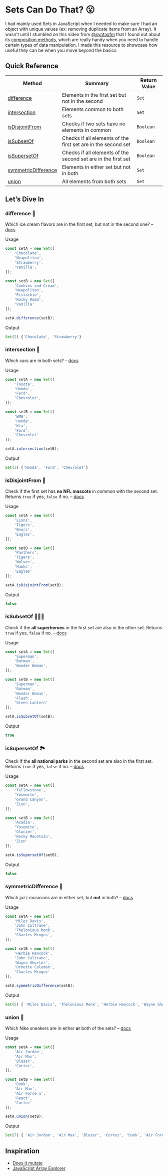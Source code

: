 # Sets Can Do That? 😮

I had mainly used Sets in JavaScript when I needed to make sure I had an object with unique values (ex: removing duplicate items from an Array). It wasn't until I stumbled on this video from [@syntaxfm](https://youtu.be/De6JOU9yaGM) that I found out about its [composition methods](https://developer.mozilla.org/en-US/docs/Web/JavaScript/Reference/Global_Objects/Set#set_composition), which are really handy when you need to handle certain types of data manipulation. I made this resource to showcase how useful they can be when you move beyond the basics.

## Quick Reference

| Method | Summary | Return Value |
|--------|---------|--------------|
| [difference](#difference-) | Elements in the first set but not in the second | `Set` |
| [intersection](#intersection-) | Elements common to both sets | `Set` |
| [isDisjointFrom](#isDisjointFrom-) | Checks if two sets have no elements in common | `Boolean` |
| [isSubsetOf](#isSubsetOf-) | Checks if all elements of the first set are in the second set | `Boolean` |
| [isSupersetOf](#isSupersetOf-) | Checks if all elements of the second set are in the first set | `Boolean` |
| [symmetricDifference](#symmetricDifference-) | Elements in either set but not in both | `Set` |
| [union](#union-) | All elements from both sets | `Set` |

## Let’s Dive In

### difference 🍦

Which ice cream flavors are in the first set, but not in the second one? – [docs](https://developer.mozilla.org/en-US/docs/Web/JavaScript/Reference/Global_Objects/Set/difference)

Usage
```javascript
const setA = new Set([
    'Chocolate',
    'Neapolitan',
    'Strawberry',
    'Vanilla',
]);

const setB = new Set([
    'Cookies and Cream',
    'Neapolitan',
    'Pistachio',
    'Rocky Road',
    'Vanilla'
]);

setA.difference(setB);
```

Output
```javascript
Set(2) {'Chocolate', 'Strawberry'}
```

### intersection 🚗

Which cars are in both sets? – [docs](https://developer.mozilla.org/en-US/docs/Web/JavaScript/Reference/Global_Objects/Set/intersection)

Usage
```javascript
const setA = new Set([
    'Toyota',
    'Honda',
    'Ford',
    'Chevrolet',
]);

const setB = new Set([
    'BMW',
    'Honda',
    'Kia',
    'Ford',
    'Chevrolet'
]);

setA.intersection(setB);
```

Output
```javascript
Set(3) {'Honda', 'Ford', 'Chevrolet'}
```

### isDisjointFrom 🏈

Check if the first set has **no NFL mascots** in common with the second set. Returns `true` if yes, `false` if no.  – [docs](https://developer.mozilla.org/en-US/docs/Web/JavaScript/Reference/Global_Objects/Set/isDisjointFrom)

Usage
```javascript
const setA = new Set([
    'Lions',
    'Tigers',
    'Bears',
    'Eagles',
]);

const setB = new Set([
    'Panthers',
    'Tigers',
    'Wolves',
    'Hawks',
    'Eagles'
]);

setA.isDisjointFrom(setB);
```

Output
```javascript
false
```

### isSubsetOf 🦸🏽‍♀️

Check if the **all superheroes** in the first set are also in the other set. Returns `true` if yes, `false` if no. – [docs](https://developer.mozilla.org/en-US/docs/Web/JavaScript/Reference/Global_Objects/Set/isSubsetOf)

Usage
```javascript
const setA = new Set([
    'Superman',
    'Batman',
    'Wonder Woman',
]);

const setB = new Set([
    'Superman',
    'Batman',
    'Wonder Woman',
    'Flash',
    'Green Lantern'
]);

setA.isSubsetOf(setB);
```

Output
```javascript
true
```

### isSupersetOf 🏞️

Check if the **all national parks** in the second set are also in the first set. Returns `true` if yes, `false` if no. – [docs](https://developer.mozilla.org/en-US/docs/Web/JavaScript/Reference/Global_Objects/Set/isSupersetOf)

Usage
```javascript
const setA = new Set([
    'Yellowstone',
    'Yosemite',
    'Grand Canyon',
    'Zion',
]);

const setB = new Set([
    'Acadia',
    'Yosemite',
    'Glacier',
    'Rocky Mountain',
    'Zion'
]);

setA.isSupersetOf(setB);
```

Output
```javascript
false
```

### symmetricDifference 🎷

Which jazz musicians are in either set, but **not** in both? – [docs](https://developer.mozilla.org/en-US/docs/Web/JavaScript/Reference/Global_Objects/Set/symmetricDifference)

Usage
```javascript
const setA = new Set([
    'Miles Davis',
    'John Coltrane',
    'Thelonious Monk',
    'Charles Mingus',
]);

const setB = new Set([
    'Herbie Hancock',
    'John Coltrane',
    'Wayne Shorter',
    'Ornette Coleman',
    'Charles Mingus'
]);

setA.symmetricDifference(setB);
```

Output
```javascript
Set(5) { 'Miles Davis', 'Thelonious Monk', 'Herbie Hancock', 'Wayne Shorter', 'Ornette Coleman' }
```

### union 👟

Which Nike sneakers are in either **or** both of the sets? – [docs](https://developer.mozilla.org/en-US/docs/Web/JavaScript/Reference/Global_Objects/Set/union)

Usage
```javascript
const setA = new Set([
    'Air Jordan',
    'Air Max',
    'Blazer',
    'Cortez',
]);

const setB = new Set([
    'Dunk',
    'Air Max',
    'Air Force 1',
    'React',
    'Cortez'
]);

setA.union(setB);
```

Output
```javascript
Set(7) { 'Air Jordan', 'Air Max', 'Blazer', 'Cortez', 'Dunk', 'Air Force 1', 'React' }
```

## Inspiration

- [Does it mutate](https://doesitmutate.xyz)
- [JavaScript Array Explorer](https://codepen.io/sdras/full/gogVRX/)
